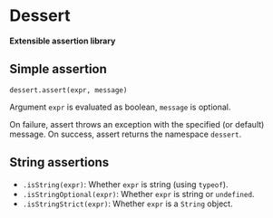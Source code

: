 Dessert
=======

**Extensible assertion library**

Simple assertion
----------------

`dessert.assert(expr, message)`

Argument `expr` is evaluated as boolean, `message` is optional.

On failure, assert throws an exception with the specified (or default) message. On success, assert returns the namespace `dessert`.

String assertions
-----------------

- `.isString(expr)`: Whether `expr` is string (using `typeof`).
- `.isStringOptional(expr)`: Whether `expr` is string or `undefined`.
- `.isStringStrict(expr)`: Whether `expr` is a `String` object.

